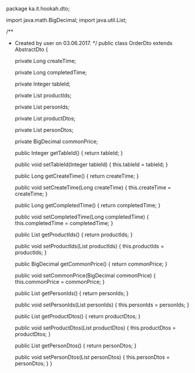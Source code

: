 package ka.it.hookah.dto;

import java.math.BigDecimal;
import java.util.List;

/**
 * Created by user on 03.06.2017.
 */
public class OrderDto extends AbstractDto {

    private Long createTime;

    private Long completedTime;

    private Integer tableId;

    private List<Integer> productIds;

    private List<Integer> personIds;

    private List<ProductDto> productDtos;

    private List<PersonDto> personDtos;

    private BigDecimal commonPrice;

    public Integer getTableId() {
        return tableId;
    }

    public void setTableId(Integer tableId) {
        this.tableId = tableId;
    }

    public Long getCreateTime() {
        return createTime;
    }

    public void setCreateTime(Long createTime) {
        this.createTime = createTime;
    }

    public Long getCompletedTime() {
        return completedTime;
    }

    public void setCompletedTime(Long completedTime) {
        this.completedTime = completedTime;
    }

    public List<Integer> getProductIds() {
        return productIds;
    }

    public void setProductIds(List<Integer> productIds) {
        this.productIds = productIds;
    }

    public BigDecimal getCommonPrice() {
        return commonPrice;
    }

    public void setCommonPrice(BigDecimal commonPrice) {
        this.commonPrice = commonPrice;
    }

    public List<Integer> getPersonIds() {
        return personIds;
    }

    public void setPersonIds(List<Integer> personIds) {
        this.personIds = personIds;
    }

    public List<ProductDto> getProductDtos() {
        return productDtos;
    }

    public void setProductDtos(List<ProductDto> productDtos) {
        this.productDtos = productDtos;
    }

    public List<PersonDto> getPersonDtos() {
        return personDtos;
    }

    public void setPersonDtos(List<PersonDto> personDtos) {
        this.personDtos = personDtos;
    }
}
